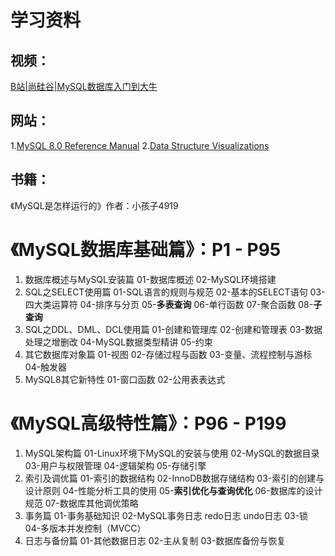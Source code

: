 # 学习资料
## 视频：
[B站|尚硅谷|MySQL数据库入门到大牛](https://www.bilibili.com/video/BV1iq4y1u7vj)

## 网站：  
1.[MySQL 8.0 Reference Manual](https://dev.mysql.com/doc/refman/8.0/en/)
2.[Data Structure Visualizations](https://www.cs.usfca.edu/~galles/visualization/about.html)  
## 书籍：  
《MySQL是怎样运行的》作者：小孩子4919  



# 《MySQL数据库基础篇》：P1 - P95
1. 数据库概述与MySQL安装篇
    01-数据库概述
    02-MySQL环境搭建
2. SQL之SELECT使用篇
    01-SQL语言的规则与规范
    02-基本的SELECT语句
    03-四大类运算符
    04-排序与分页
    05-**多表查询**
    06-单行函数
    07-聚合函数
    08-**子查询**
3. SQL之DDL、DML、DCL使用篇
    01-创建和管理库
    02-创建和管理表
    03-数据处理之增删改
    04-MySQL数据类型精讲
    05-约束
4. 其它数据库对象篇
    01-视图
    02-存储过程与函数
    03-变量、流程控制与游标
    04-触发器
5. MySQL8其它新特性
    01-窗口函数
    02-公用表表达式
# 《MySQL高级特性篇》：P96 - P199
1. MySQL架构篇
    01-Linux环境下MySQL的安装与使用
    02-MySQL的数据目录
    03-用户与权限管理
    04-逻辑架构
    05-存储引擎
2. 索引及调优篇
    01-索引的数据结构
    02-InnoDB数据存储结构
    03-索引的创建与设计原则
    04-性能分析工具的使用
    05-**索引优化与查询优化**
    06-数据库的设计规范
    07-数据库其他调优策略
3. 事务篇
    01-事务基础知识
    02-MySQL事务日志
    	redo日志
    	undo日志
    03-锁
    04-多版本并发控制（MVCC）
4. 日志与备份篇
    01-其他数据日志
    02-主从复制
    03-数据库备份与恢复